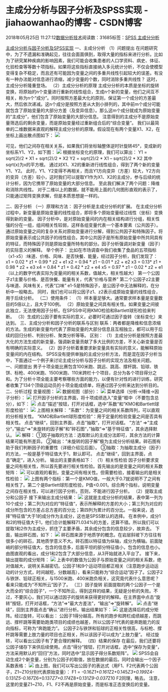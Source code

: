 
# 主成分分析与因子分析及SPSS实现 - jiahaowanhao的博客 - CSDN博客


2018年05月25日 11:27:12[数据分析技术](https://me.csdn.net/jiahaowanhao)阅读数：31685标签：[SPSS																](https://so.csdn.net/so/search/s.do?q=SPSS&t=blog)[主成分分析																](https://so.csdn.net/so/search/s.do?q=主成分分析&t=blog)[
							](https://so.csdn.net/so/search/s.do?q=SPSS&t=blog)


[主成分分析与因子分析及SPSS实现](http://cda.pinggu.org/view/25642.html)
一、主成分分析
（1）问题提出
在问题研究中，为了不遗漏和准确起见，往往会面面俱到，取得大量的指标来进行分析。比如为了研究某种疾病的影响因素，我们可能会收集患者的人口学资料、病史、体征、化验检查等等数十项指标。如果将这些指标直接纳入多元统计分析，不仅会使模型变得复杂不稳定，而且还有可能因为变量之间的多重共线性引起较大的误差。有没有一种办法能对信息进行浓缩，减少变量的个数，同时消除多重共线性？
这时，主成分分析隆重登场。
（2）主成分分析的原理
主成分分析的本质是坐标的旋转变换，将原始的n个变量进行重新的线性组合，生成n个新的变量，他们之间互不相关，称为n个“成分”。同时按照方差最大化的原则，保证第一个成分的方差最大，然后依次递减。这n个成分是按照方差从大到小排列的，其中前m个成分可能就包含了原始变量的大部分方差（及变异信息）。那么这m个成分就成为原始变量的“主成分”，他们包含了原始变量的大部分信息。
注意得到的主成分不是原始变量筛选后的剩余变量，而是原始变量经过重新组合后的“综合变量”。
我们以最简单的二维数据来直观的解释主成分分析的原理。假设现在有两个变量X1、X2，在坐标上画出散点图如下：
![](http://www.17bigdata.com/wp-content/uploads/2017/08/1.png)

可见，他们之间存在相关关系，如果我们将坐标轴整体逆时针旋转45°，变成新的坐标系Y1、Y2，如下图：
![](http://www.17bigdata.com/wp-content/uploads/2017/08/2-1.png)
根据坐标变化的原理，我们可以算出：
Y1 = sqrt(2)/2 * X1 + sqrt(2)/2 * X2
Y2 = sqrt(2)/2 * X1 – sqrt(2)/2 * X2
其中sqrt(x)为x的平方根。
通过对X1、X2的重新进行线性组合，得到了两个新的变量Y1、Y2。
此时，Y1、Y2变得不再相关，而且Y1方向变异（方差）较大，Y2方向的变异（方差）较小，这时我们可以提取Y1作为X1、X2的主成分，参与后续的统计分析，因为它携带了原始变量的大部分信息。
至此我们解决了两个问题：降维和消除共线性。
对于二维以上的数据，就不能用上面的几何图形直观的表示了，只能通过矩阵变换求解，但是本质思想是一样的。

二、因子分析
（一）原理和方法：
因子分析是主成分分析的扩展。
在主成分分析过程中，新变量是原始变量的线性组合，即将多个原始变量经过线性（坐标）变换得到新的变量。
因子分析中，是对原始变量间的内在相关结构进行分组，相关性强的分在一组，组间相关性较弱，这样各组变量代表一个基本要素（公共因子）。通过原始变量之间的复杂关系对原始变量进行分解，得到公共因子和特殊因子。将原始变量表示成公共因子的线性组合。其中公共因子是所有原始变量中所共同具有的特征，而特殊因子则是原始变量所特有的部分。因子分析强调对新变量（因子）的实际意义的解释。
举个例子：
比如在市场调查中我们收集了食品的五项指标（x1-x5）:味道、价格、风味、是否快餐、能量，经过因子分析，我们发现了：
x1 = 0.02 * z1 + 0.99 * z2 + e1
x2 = 0.94 * z1 – 0.01 * z2 + e2
x3 = 0.13* z1 + 0.98 * z2 + e3
x4 = 0.84 * z1 + 0.42 * z2 + e4
x5 = 0.97 * z1 – 0.02 * z2 + e1
（以上的数字代表实际为变量间的相关系数，值越大，相关性越大）
第一个公因子z1主要与价格、是否快餐、能量有关，代表“价格与营养”
第二个公因子z2主要与味道、风味有关，代表“口味”
e1-5是特殊因子，是公因子中无法解释的，在分析中一般略去。
同时，我们也可以将公因子z1、z2表示成原始变量的线性组合，用于后续分析。
（二）使用条件：
（1）样本量足够大。通常要求样本量是变量数目的5倍以上，且大于100例。
（2）原始变量之间具有相关性。如果变量之间彼此独立，无法使用因子分析。在SPSS中可用KMO检验和Bartlett球形检验来判断。
（3）生成的公因子要有实际的意义，必要时可通过因子旋转（坐标变化）来达到。
三、主成分分析和因子分析的联系与区别
联系：两者都是降维和信息浓缩的方法。生成的新变量均代表了原始变量的大部分信息且互相独立，都可以用于后续的回归分析、判别分析、聚类分析等等。
区别：
（1）主成分分析是按照方差最大化的方法生成的新变量，强调新变量贡献了多大比例的方差，不关心新变量是否有明确的实际意义。
（2）因子分析着重要求新变量具有实际的意义，能解释原始变量间的内在结构。
SPSS没有提供单独的主成分分析方法，而是混在因子分析当中，下面通过一个例子来讨论主成分分析与因子分析的实现方法及相关问题。
一、问题提出
男子十项全能比赛包含100米跑、跳远、跳高、撑杆跳、铅球、铁饼、标枪、400米跑、1500米跑、110米跨栏十个项目，总分为各个项目得分之和。为了分析十项全能主要考察哪些方面的能力，以便有针对性的进行训练，研究者收集了134个顶级运动员的十项全能成绩单，将通过因子分析来达到分析目的。
二、分析过程
变量视图：
![](http://www.17bigdata.com/wp-content/uploads/2017/08/3-1.png)
数据视图（部分）：
![](http://www.17bigdata.com/wp-content/uploads/2017/08/4-1.png)
菜单选择（分析->降维->因子分析）：
![](http://www.17bigdata.com/wp-content/uploads/2017/08/5.png)
打开因子分析的主界面，将十项成绩选入”变量“框中（不要包含总分），如下：
![](http://www.17bigdata.com/wp-content/uploads/2017/08/6.png)
点击”描述“按钮，打开对话框，选中”系数“和”KMO和Bartlett球形度检验“：
![](http://www.17bigdata.com/wp-content/uploads/2017/08/7.png)
上图相关解释：
”系数“：为变量之间的相关系数阵列，可以直观的分析相关性。
”KMO和Bartlett球形度检验“：用于定量的检验变量之间是否具有相关性。
点击”继续“，回到主界面，点击”抽取“，打开对话框。
”方法“ =>”主成分“，”输出“=>”未旋转的因子解“和”碎石图“，”抽取“=>”基于特征值“，其余选择默认。
![](http://www.17bigdata.com/wp-content/uploads/2017/08/8-1.png)
解释：
①因子抽取的方法：选取默认的主成分法即可，其余方法的计算结果可能有所差异。
②输出：”未旋转的因子解”极为主成分分析结果。碎石图有助于我们判断因子的重要性（详细介绍见后面）。
③抽取：为抽取主成分（因子）的方法，一般是基于特征值大于1，默认即可。
点击”继续“，回到主界面，点击”确定“，进入分析。
输出的主要表格如下：
（1）相关性检验
因子分析要求变量之间有相关性，所以首先要进行相关性检验。首先输出的是变量之间的相关系数矩阵：
![](http://www.17bigdata.com/wp-content/uploads/2017/08/9.jpg)
可以直观的看到，变量之间有相关性。但需要检验，接着输出的是相关性检验：
![](http://www.17bigdata.com/wp-content/uploads/2017/08/10-1.png)
上图有两个指标：第一个是KMO值，一般大于0.7就说明不了之间有相关性了。第二个是Bartlett球形度检验，P值<0.001。综合两个指标，说明变量之间存在相关性，可以进行因子分析。否则，不能进行因子分析。
（2）提取主成分和公因子
接下来输出主成分结果：
![](http://www.17bigdata.com/wp-content/uploads/2017/08/11-1.png)
这就是主成分分析的结果，表中第一列为10个成分；第二列为对应的”特征值“，表示所解释的方差的大小；第三列为对应的成分所包含的方差占总方差的百分比；第四列为累计的百分比。一般来说，选择”特征值“大于1的成分作为主成分，这也是SPSS默认的选择。
在本例中，成分1和2的特征值大于1，他们合计能解释71.034%的方差，还算不错。所以我们可以提取1和2作为主成分，抓住了主要矛盾，其余成分包含的信息较少，故弃去。
下面，输出碎石图，如下：
![](http://www.17bigdata.com/wp-content/uploads/2017/08/12-1.png)
碎石图来源于地质学的概念。在岩层斜坡下方往往有很多小的碎石，其地质学意义不大。碎石图以特征值为纵轴，成分为横轴。前面陡峭的部分特征值大，包含的信息多，后面平坦的部分特征值小，包含的信息也小。
由图直观的看出，成分1和2包含了大部分信息，从3开始就进入平台了。
接下来，输出提取的成分矩阵：
![](http://www.17bigdata.com/wp-content/uploads/2017/08/13-1.png)
上表中的数值为公因子与原始变量之间的相关系数，绝对值越大，说明关系越密切。公因子1和9个运动项目都正相关（注意跑步运动运动的计分方式，时间越短，分数越高），看来只能称为“综合运动”因子了。公因子2与铁饼、铅球正相关，与1500米跑、400米跑负相关，这究竟代表什么意思呢？看来只能成为“不知所云”因子了。
（三）因子旋转
前面提取的两个公因子一个是大而全的“综合因子”，一个不知所云，得到这样的结果，无疑是分析的失败。不过，不要灰心，我们可以通过因子的旋转来获得更好的解释。在主界面中点击“旋转”按钮，打开对话框，“方法”=>“最大方差法”，“输出”=>“旋转解”。
![](http://www.17bigdata.com/wp-content/uploads/2017/08/14-1.png)
点击“继续”，回到主界面点击“确认”进行分析。输出结果如下：
![](http://www.17bigdata.com/wp-content/uploads/2017/08/15.png)
这是选择后的成分矩阵。经过旋转，可以看出：
公因子1得分越高，所有的跑步和跨栏成绩越差，而跳远、撑杆跳等需要助跑类项目的成绩也越差，所以公因子1代表的是奔跑能力的反向指标，可称为“奔跑能力”。
公因子2与铁饼和铅球的正相关性很高，与标枪、撑杆跳等需要上肢力量的项目也正相关，所以该因子可以成为“上肢力量”。
经过旋转，可以看出公因子有了更合理的解释。
（四）结果的保存
在最后，我们还要将公因子储存下来供后续使用。点击“得分”按钮，打开对话框，选中“保存为变量”，方法采用默认的“回归”方法，同时选中“显示因子得分系数矩阵”。
![](http://www.17bigdata.com/wp-content/uploads/2017/08/16-1.png)
SPSS会自动生成2个新变量，分别为公因子的取值，放在数据的最后。同时会输出一个因子系数表格：
![](http://www.17bigdata.com/wp-content/uploads/2017/08/17.png)
由上图，我们可以写出公因子的表达式（用F1、F2代表两个公因子，Z1~Z10分别代表原始变量）：
F1 = -0.16*Z1+0.161*Z2+0.145*Z3+0.199*Z4-0.131*Z5-0.167*Z6+0.137*Z7+0.174*Z8+0.131*Z9-0.037*Z10
F2同理，略去。
注意，这里的变量Z1~Z10，F1、F2不再是原始变量，而是标准正态变换后的变量。


